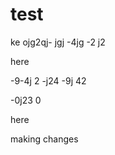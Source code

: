 # test

ke ojg2qj-
 jgj
  -4jg
  -2 j2
 
  here
  
  -9-4j 2
  -j24 
  -9j 42
  
  -0j23 
  0

here

making changes

